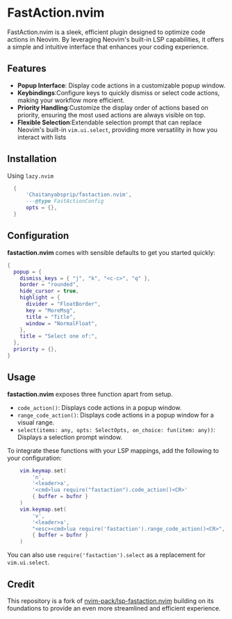 # FastAction.nvim

FastAction.nvim is a sleek, efficient plugin designed to optimize code actions
in Neovim. By leveraging Neovim's built-in LSP capabilities, it offers a simple
and intuitive interface that enhances your coding experience.

## Features

- **Popup Interface**: Display code actions in a customizable popup window.
- **Keybindings**:Configure keys to quickly dismiss or select code actions,
  making your workflow more efficient.
- **Priority Handling**:Customize the display order of actions based on
  priority, ensuring the most used actions are always visible on top.
- **Flexible Selection**:Extendable selection prompt that can replace Neovim's
  built-in `vim.ui.select`, providing more versatility in how you interact with lists

## Installation

Using `lazy.nvim`

```lua
  {
      'Chaitanyabsprip/fastaction.nvim',
      ---@type FastActionConfig
      opts = {},
  }
```

## Configuration

**fastaction.nvim** comes with sensible defaults to get you started quickly:

```lua
{
  popup = {
    dismiss_keys = { "j", "k", "<c-c>", "q" },
    border = "rounded",
    hide_cursor = true,
    highlight = {
      divider = "FloatBorder",
      key = "MoreMsg",
      title = "Title",
      window = "NormalFloat",
    },
    title = "Select one of:",
  },
  priority = {},
}
```

## Usage

**fastaction.nvim** exposes three function apart from setup.

- `code_action()`: Displays code actions in a popup window.
- `range_code_action()`: Displays code actions in a popup window for a visual range.
- `select(items: any, opts: SelectOpts, on_choice: fun(item: any))`: Displays a
  selection prompt window.

To integrate these functions with your LSP mappings, add the following to your configuration:

```lua
    vim.keymap.set(
        'n',
        '<leader>a',
        '<cmd>lua require("fastaction").code_action()<CR>'
        { buffer = bufnr }
    )
    vim.keymap.set(
        'v',
        '<leader>a',
        "<esc><cmd>lua require('fastaction').range_code_action()<CR>",
        { buffer = bufnr }
    )
```

You can also use `require('fastaction').select` as a replacement for `vim.ui.select`.

## Credit

This repository is a fork of
[nvim-pack/lsp-fastaction.nvim](https://github.com/nvim-pack/lsp-fastaction.nvim)
building on its foundations to provide an even more streamlined and efficient experience.
